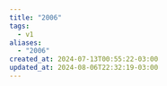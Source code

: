 ```yaml
---
title: "2006"
tags:
  - v1
aliases:
  - "2006"
created_at: 2024-07-13T00:55:22-03:00
updated_at: 2024-08-06T22:32:19-03:00
---
```

